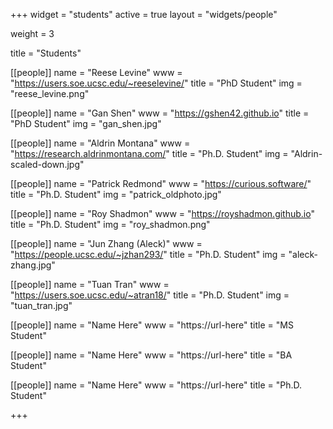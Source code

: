 +++
widget = "students"
active = true
layout = "widgets/people"

weight = 3

title = "Students"

[[people]]
  name = "Reese Levine"
  www = "https://users.soe.ucsc.edu/~reeselevine/"
  title = "PhD Student"
  img = "reese_levine.png"
  
[[people]]
  name = "Gan Shen"
  www = "https://gshen42.github.io"
  title = "PhD Student"
  img = "gan_shen.jpg"
  
[[people]]
  name  = "Aldrin Montana"
  www   = "https://research.aldrinmontana.com/"
  title = "Ph.D. Student"
  img   = "Aldrin-scaled-down.jpg"
  
[[people]]
  name = "Patrick Redmond"
  www = "https://curious.software/"
  title = "Ph.D. Student"
  img   = "patrick_oldphoto.jpg"

[[people]]
  name = "Roy Shadmon"
  www = "https://royshadmon.github.io"
  title = "Ph.D. Student"
  img = "roy_shadmon.png"
  
[[people]]
  name = "Jun Zhang (Aleck)"
  www = "https://people.ucsc.edu/~jzhan293/"
  title = "Ph.D. Student"
  img = "aleck-zhang.jpg"

[[people]]
  name = "Tuan Tran"
  www = "https://users.soe.ucsc.edu/~atran18/"
  title = "Ph.D. Student"
  img = "tuan_tran.jpg"
  
[[people]]
  name = "Name Here"
  www = "https://url-here"
  title = "MS Student"
  
[[people]]
  name = "Name Here"
  www = "https://url-here"
  title = "BA Student"
  
[[people]]
  name = "Name Here"
  www = "https://url-here"
  title = "Ph.D. Student"

+++
